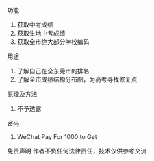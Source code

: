 功能
1. 获取中考成绩
2. 获取生地中考成绩
3. 获取全市绝大部分学校编码

用途
1. 了解自己在全东莞市的排名
2. 了解全市成绩结构分布图，为高考寻找修复点

原理及方法
1. 不予透露

密码
1. WeChat Pay For 1000 to Get

免责声明
作者不负任何法律责任，技术仅供参考交流
